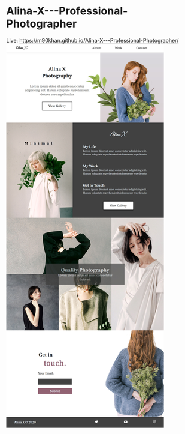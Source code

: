 # Alina-X---Professional-Photographer
Live: https://m90khan.github.io/Alina-X---Professional-Photographer/
<img src="overview.jpg">
